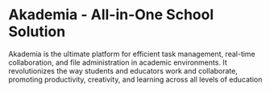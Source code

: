 # Akademia - All-in-One School Solution

Akademia is the ultimate platform for efficient task management, real-time collaboration, and file administration in academic environments. It revolutionizes the way students and educators work and collaborate, promoting productivity, creativity, and learning across all levels of education
